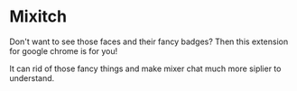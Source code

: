 # Mixitch

Don't want to see those faces and their fancy badges? Then this extension for google chrome is for you!

It can rid of those fancy things and make mixer chat much more siplier to understand.
